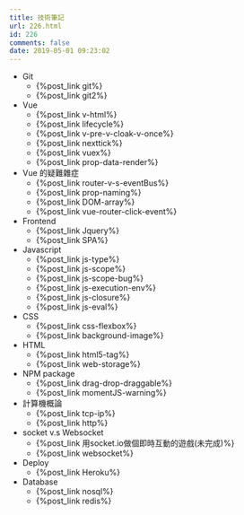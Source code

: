 ```yaml
---
title: 技術筆記
url: 226.html
id: 226
comments: false
date: 2019-05-01 09:23:02
---
```


- Git
  - {%post_link git%}
  - {%post_link git2%}
- Vue
  - {%post_link v-html%}
  - {%post_link lifecycle%}
  - {%post_link v-pre-v-cloak-v-once%}
  - {%post_link nexttick%}
  - {%post_link vuex%}
  - {%post_link prop-data-render%}
- Vue 的疑難雜症
  - {%post_link router-v-s-eventBus%}
  - {%post_link prop-naming%}
  - {%post_link DOM-array%}
  - {%post_link vue-router-click-event%}
- Frontend
  - {%post_link Jquery%}
  - {%post_link SPA%}
- Javascript
  - {%post_link js-type%}
  - {%post_link js-scope%}
  - {%post_link js-scope-bug%}
  - {%post_link js-execution-env%}
  - {%post_link js-closure%}
  - {%post_link js-eval%}
- CSS
  - {%post_link css-flexbox%}
  - {%post_link background-image%}
- HTML
  - {%post_link html5-tag%}
  - {%post_link web-storage%}
- NPM package
  - {%post_link drag-drop-draggable%}
  - {%post_link momentJS-warning%}
- 計算機概論
  - {%post_link tcp-ip%}
  - {%post_link http%}
- socket v.s Websocket
  - {%post_link 用socket.io做個即時互動的遊戲(未完成)%}
  - {%post_link websocket%}
- Deploy
  - {%post_link Heroku%}
- Database
  - {%post_link nosql%}
  - {%post_link redis%}
